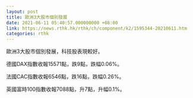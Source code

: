 ```yaml
---
layout: post
title: 歐洲3大股市個別發展
date: 2021-06-11 05:40:57.000000000 +08:00
link: https://news.rthk.hk/rthk/ch/component/k2/1595344-20210611.htm
categories: rthk
---
```


歐洲3大股市個別發展，科技股表現較好。

德國DAX指數收報15571點，跌9點，跌幅0.06%。

法國CAC指數收報6546點，跌16點，跌幅0.26%。

英國富時100指數收報7088點，升7點，升幅0.1%。
